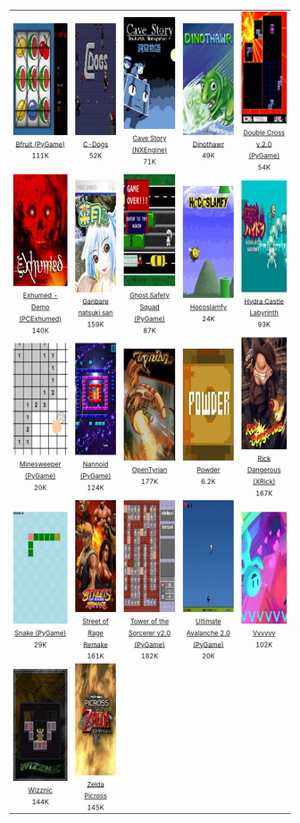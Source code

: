 |        |        |        |        |        |
| :----: | :----: | :----: | :----: | :----: |
| <a href="https://github.com/schmurtzm/test-repo/releases/download/v4.8.2/Bfruit.PyGame.7z"><img src="Bfruit (PyGame)//Roms/PORTS/Imgs/Bfruit (PyGame).png" alt="Bfruit (PyGame)" height="200" /></a><br><sub>[Bfruit (PyGame)](https://github.com/schmurtzm/test-repo/releases/download/v4.8.2/Bfruit.PyGame.7z)<br>111K</sub> | <a href="https://github.com/schmurtzm/test-repo/releases/download/v4.8.2/C-Dogs.7z"><img src="C-Dogs//Roms/PORTS/Imgs/C-Dogs.png" alt="C-Dogs" height="200" /></a><br><sub>[C-Dogs](https://github.com/schmurtzm/test-repo/releases/download/v4.8.2/C-Dogs.7z)<br>52K</sub> | <a href="https://github.com/schmurtzm/test-repo/releases/download/v4.8.2/Cave.Story.NXEngine.7z"><img src="Cave Story (NXEngine)//Roms/PORTS/Imgs/Cave Story (NXEngine).png" alt="Cave Story (NXEngine)" height="200" /></a><br><sub>[Cave Story (NXEngine)](https://github.com/schmurtzm/test-repo/releases/download/v4.8.2/Cave.Story.NXEngine.7z)<br>71K</sub> | <a href="https://github.com/schmurtzm/test-repo/releases/download/v4.8.2/Dinothawr.7z"><img src="Dinothawr//Roms/PORTS/Imgs/Dinothawr.png" alt="Dinothawr" height="200" /></a><br><sub>[Dinothawr](https://github.com/schmurtzm/test-repo/releases/download/v4.8.2/Dinothawr.7z)<br>49K</sub> | <a href="https://github.com/schmurtzm/test-repo/releases/download/v4.8.2/Double.Cross.v.2.0.PyGame.7z"><img src="Double Cross v.2.0 (PyGame)//Roms/PORTS/Imgs/Double Cross v.2.0 (PyGame).png" alt="Double Cross v.2.0 (PyGame)" height="200" /></a><br><sub>[Double Cross v.2.0 (PyGame)](https://github.com/schmurtzm/test-repo/releases/download/v4.8.2/Double.Cross.v.2.0.PyGame.7z)<br>54K</sub> | 
| <a href="https://github.com/schmurtzm/test-repo/releases/download/v4.8.2/Exhumed.-.Demo.PCExhumed.7z"><img src="Exhumed - Demo (PCExhumed)//Roms/PORTS/Imgs/Exhumed - Demo (PCExhumed).png" alt="Exhumed - Demo (PCExhumed)" height="200" /></a><br><sub>[Exhumed - Demo (PCExhumed)](https://github.com/schmurtzm/test-repo/releases/download/v4.8.2/Exhumed.-.Demo.PCExhumed.7z)<br>140K</sub> | <a href="https://github.com/schmurtzm/test-repo/releases/download/v4.8.2/Ganbare.natsuki.san.7z"><img src="Ganbare natsuki san//Roms/PORTS/Imgs/Ganbare natsuki san.png" alt="Ganbare natsuki san" height="200" /></a><br><sub>[Ganbare natsuki san](https://github.com/schmurtzm/test-repo/releases/download/v4.8.2/Ganbare.natsuki.san.7z)<br>159K</sub> | <a href="https://github.com/schmurtzm/test-repo/releases/download/v4.8.2/Ghost.Safety.Squad.PyGame.7z"><img src="Ghost Safety Squad (PyGame)//Roms/PORTS/Imgs/Ghost Safety Squad (PyGame).png" alt="Ghost Safety Squad (PyGame)" height="200" /></a><br><sub>[Ghost Safety Squad (PyGame)](https://github.com/schmurtzm/test-repo/releases/download/v4.8.2/Ghost.Safety.Squad.PyGame.7z)<br>87K</sub> | <a href="https://github.com/schmurtzm/test-repo/releases/download/v4.8.2/Hocoslamfy.7z"><img src="Hocoslamfy//Roms/PORTS/Imgs/Hocoslamfy.png" alt="Hocoslamfy" height="200" /></a><br><sub>[Hocoslamfy](https://github.com/schmurtzm/test-repo/releases/download/v4.8.2/Hocoslamfy.7z)<br>24K</sub> | <a href="https://github.com/schmurtzm/test-repo/releases/download/v4.8.2/Hydra.Castle.Labyrinth.7z"><img src="Hydra Castle Labyrinth//Roms/PORTS/Imgs/Hydra Castle Labyrinth.png" alt="Hydra Castle Labyrinth" height="200" /></a><br><sub>[Hydra Castle Labyrinth](https://github.com/schmurtzm/test-repo/releases/download/v4.8.2/Hydra.Castle.Labyrinth.7z)<br>93K</sub> | 
| <a href="https://github.com/schmurtzm/test-repo/releases/download/v4.8.2/Minesweeper.PyGame.7z"><img src="Minesweeper (PyGame)//Roms/PORTS/Imgs/Minesweeper (PyGame).png" alt="Minesweeper (PyGame)" height="200" /></a><br><sub>[Minesweeper (PyGame)](https://github.com/schmurtzm/test-repo/releases/download/v4.8.2/Minesweeper.PyGame.7z)<br>20K</sub> | <a href="https://github.com/schmurtzm/test-repo/releases/download/v4.8.2/Nannoid.PyGame.7z"><img src="Nannoid (PyGame)//Roms/PORTS/Imgs/Nannoid (PyGame).png" alt="Nannoid (PyGame)" height="200" /></a><br><sub>[Nannoid (PyGame)](https://github.com/schmurtzm/test-repo/releases/download/v4.8.2/Nannoid.PyGame.7z)<br>124K</sub> | <a href="https://github.com/schmurtzm/test-repo/releases/download/v4.8.2/OpenTyrian.7z"><img src="OpenTyrian//Roms/PORTS/Imgs/OpenTyrian.png" alt="OpenTyrian" height="200" /></a><br><sub>[OpenTyrian](https://github.com/schmurtzm/test-repo/releases/download/v4.8.2/OpenTyrian.7z)<br>177K</sub> | <a href="https://github.com/schmurtzm/test-repo/releases/download/v4.8.2/Powder.7z"><img src="Powder//Roms/PORTS/Imgs/Powder.png" alt="Powder" height="200" /></a><br><sub>[Powder](https://github.com/schmurtzm/test-repo/releases/download/v4.8.2/Powder.7z)<br>6.2K</sub> | <a href="https://github.com/schmurtzm/test-repo/releases/download/v4.8.2/Rick.Dangerous.XRick.7z"><img src="Rick Dangerous (XRick)//Roms/PORTS/Imgs/Rick Dangerous (XRick).png" alt="Rick Dangerous (XRick)" height="200" /></a><br><sub>[Rick Dangerous (XRick)](https://github.com/schmurtzm/test-repo/releases/download/v4.8.2/Rick.Dangerous.XRick.7z)<br>167K</sub> | 
| <a href="https://github.com/schmurtzm/test-repo/releases/download/v4.8.2/Snake.PyGame.7z"><img src="Snake (PyGame)//Roms/PORTS/Imgs/Snake (PyGame).png" alt="Snake (PyGame)" height="200" /></a><br><sub>[Snake (PyGame)](https://github.com/schmurtzm/test-repo/releases/download/v4.8.2/Snake.PyGame.7z)<br>29K</sub> | <a href="https://github.com/schmurtzm/test-repo/releases/download/v4.8.2/Street.of.Rage.Remake.7z"><img src="Street of Rage Remake//Roms/PORTS/Imgs/Street of Rage Remake.png" alt="Street of Rage Remake" height="200" /></a><br><sub>[Street of Rage Remake](https://github.com/schmurtzm/test-repo/releases/download/v4.8.2/Street.of.Rage.Remake.7z)<br>161K</sub> | <a href="https://github.com/schmurtzm/test-repo/releases/download/v4.8.2/Tower.of.the.Sorcerer.v2.0.PyGame.7z"><img src="Tower of the Sorcerer v2.0 (PyGame)//Roms/PORTS/Imgs/Tower of the Sorcerer v2.0 (PyGame).png" alt="Tower of the Sorcerer v2.0 (PyGame)" height="200" /></a><br><sub>[Tower of the Sorcerer v2.0 (PyGame)](https://github.com/schmurtzm/test-repo/releases/download/v4.8.2/Tower.of.the.Sorcerer.v2.0.PyGame.7z)<br>182K</sub> | <a href="https://github.com/schmurtzm/test-repo/releases/download/v4.8.2/Ultimate.Avalanche.2.0.PyGame.7z"><img src="Ultimate Avalanche 2.0 (PyGame)//Roms/PORTS/Imgs/Ultimate Avalanche 2.0 (PyGame).png" alt="Ultimate Avalanche 2.0 (PyGame)" height="200" /></a><br><sub>[Ultimate Avalanche 2.0 (PyGame)](https://github.com/schmurtzm/test-repo/releases/download/v4.8.2/Ultimate.Avalanche.2.0.PyGame.7z)<br>20K</sub> | <a href="https://github.com/schmurtzm/test-repo/releases/download/v4.8.2/Vvvvvv.7z"><img src="Vvvvvv//Roms/PORTS/Imgs/Vvvvvv.png" alt="Vvvvvv" height="200" /></a><br><sub>[Vvvvvv](https://github.com/schmurtzm/test-repo/releases/download/v4.8.2/Vvvvvv.7z)<br>102K</sub> | 
| <a href="https://github.com/schmurtzm/test-repo/releases/download/v4.8.2/Wizznic.7z"><img src="Wizznic//Roms/PORTS/Imgs/Wizznic.png" alt="Wizznic" height="200" /></a><br><sub>[Wizznic](https://github.com/schmurtzm/test-repo/releases/download/v4.8.2/Wizznic.7z)<br>144K</sub> | <a href="https://github.com/schmurtzm/test-repo/releases/download/v4.8.2/Zelda.Picross.7z"><img src="Zelda Picross//Roms/PORTS/Imgs/Zelda Picross.png" alt="Zelda Picross" height="200" /></a><br><sub>[Zelda Picross](https://github.com/schmurtzm/test-repo/releases/download/v4.8.2/Zelda.Picross.7z)<br>145K</sub> | 

